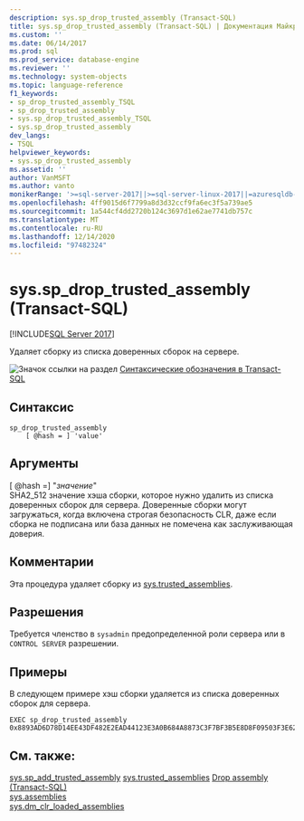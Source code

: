 ```yaml
---
description: sys.sp_drop_trusted_assembly (Transact-SQL)
title: sys.sp_drop_trusted_assembly (Transact-SQL) | Документация Майкрософт
ms.custom: ''
ms.date: 06/14/2017
ms.prod: sql
ms.prod_service: database-engine
ms.reviewer: ''
ms.technology: system-objects
ms.topic: language-reference
f1_keywords:
- sp_drop_trusted_assembly_TSQL
- sp_drop_trusted_assembly
- sys.sp_drop_trusted_assembly_TSQL
- sys.sp_drop_trusted_assembly
dev_langs:
- TSQL
helpviewer_keywords:
- sys.sp_drop_trusted_assembly
ms.assetid: ''
author: VanMSFT
ms.author: vanto
monikerRange: '>=sql-server-2017||>=sql-server-linux-2017||=azuresqldb-mi-current'
ms.openlocfilehash: 4ff9015d6f7799a8d3d32ccf9fa6ec3f5a739ae5
ms.sourcegitcommit: 1a544cf4dd2720b124c3697d1e62ae7741db757c
ms.translationtype: MT
ms.contentlocale: ru-RU
ms.lasthandoff: 12/14/2020
ms.locfileid: "97482324"
---
```

# <a name="syssp_drop_trusted_assembly-transact-sql"></a>sys.sp_drop_trusted_assembly (Transact-SQL)  
[!INCLUDE[SQL Server 2017](../../includes/applies-to-version/sqlserver2017.md)]

Удаляет сборку из списка доверенных сборок на сервере.

 ![Значок ссылки на раздел](../../database-engine/configure-windows/media/topic-link.gif "Значок ссылки на раздел") [Синтаксические обозначения в Transact-SQL](../../t-sql/language-elements/transact-sql-syntax-conventions-transact-sql.md)  


## <a name="syntax"></a>Синтаксис
```  
sp_drop_trusted_assembly 
    [ @hash = ] 'value'
```  

## <a name="arguments"></a>Аргументы

[ @hash =] "*значение*"  
SHA2_512 значение хэша сборки, которое нужно удалить из списка доверенных сборок для сервера. Доверенные сборки могут загружаться, когда включена строгая безопасность CLR, даже если сборка не подписана или база данных не помечена как заслуживающая доверия.

## <a name="remarks"></a>Комментарии  

Эта процедура удаляет сборку из [sys.trusted_assemblies](../../relational-databases/system-catalog-views/sys-trusted-assemblies-transact-sql.md).

## <a name="permissions"></a>Разрешения

Требуется членство в `sysadmin` предопределенной роли сервера или в `CONTROL SERVER` разрешении.

## <a name="examples"></a>Примеры  

В следующем примере хэш сборки удаляется из списка доверенных сборок для сервера.  

```  
EXEC sp_drop_trusted_assembly 
0x8893AD6D78D14EE43DF482E2EAD44123E3A0B684A8873C3F7BF3B5E8D8F09503F3E62370CE742BBC96FE3394477214B84C7C1B0F7A04DCC788FA99C2C09DFCCC; 
```  

## <a name="see-also"></a>См. также:  
  [sys.sp_add_trusted_assembly](sys-sp-add-trusted-assembly-transact-sql.md) [sys.trusted_assemblies](../../relational-databases/system-catalog-views/sys-trusted-assemblies-transact-sql.md) [Drop assembly &#40;Transact-SQL&#41;](../../t-sql/statements/drop-assembly-transact-sql.md)  
  [sys.assemblies](../../relational-databases/system-catalog-views/sys-assemblies-transact-sql.md)  
  [sys.dm_clr_loaded_assemblies](../../relational-databases/system-dynamic-management-views/sys-dm-clr-loaded-assemblies-transact-sql.md)  

